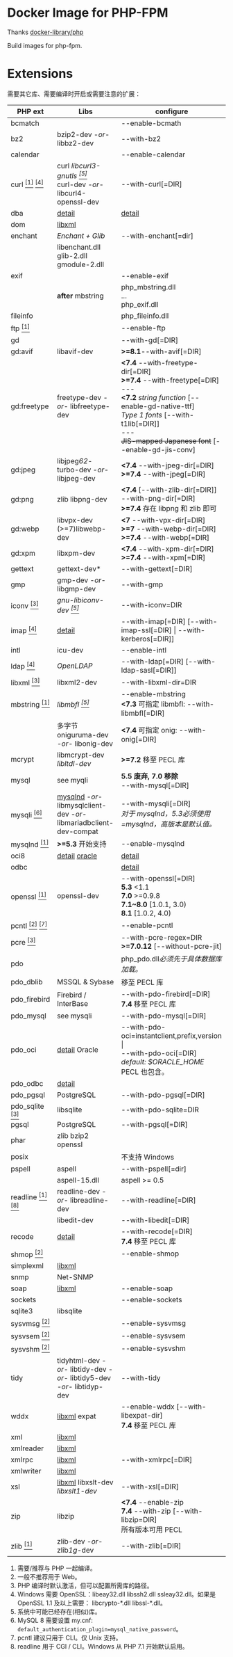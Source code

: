 # Docker Image for PHP-FPM

Thanks [docker-library/php](https://github.com/docker-library/php)

Build images for php-fpm.

# Extensions

需要其它库、需要编译时开启或需要注意的扩展：

|PHP ext|Libs|configure|
|---|---|---|
|bcmatch||--enable-bcmath|
|bz2|bzip2-dev -*or*- libbz2-dev|--with-bz2|
|calendar||--enable-calendar|
|curl [<sup>[1]</sup>](#n_1) [<sup>[4]</sup>](#n_4)|curl *libcurl3-gnutls [<sup>[5]</sup>](#n_5)*<BR />curl-dev -*or*- libcurl4-openssl-dev|--with-curl[=DIR]|
|dba|[detail](https://www.php.net/manual/en/dba.requirements.php)|[detail](https://www.php.net/manual/zh/dba.installation.php)
|dom|[libxml](#libxml)|
|enchant|*Enchant + Glib*|--with-enchant[=dir]|
||libenchant.dll glib-2.dll gmodule-2.dll|
|exif||--enable-exif|
||**after** mbstring|php_mbstring.dll<BR />...<BR />php_exif.dll|
|fileinfo||php_fileinfo.dll|
|ftp [<sup>[1]</sup>](#n_1)||--enable-ftp|
|gd| |--with-gd[=DIR]|
|gd:avif|libavif-dev|**>=8.1**--with-avif[=DIR]|
|gd:freetype|freetype-dev *-or-* libfreetype-dev|**<7.4** --with-freetype-dir[=DIR]<BR />**>=7.4** --with-freetype[=DIR]<BR />---<BR />**<7.2** *string function* [--enable-gd-native-ttf]<BR />*Type 1 fonts* [--with-t1lib[=DIR]]<BR />---<BR /><del>JIS-mapped Japanese font</del> [--enable-gd-jis-conv]|
|gd:jpeg|libjpeg*62*-turbo-dev -*or*- libjpeg-dev|**<7.4** --with-jpeg-dir[=DIR]<BR />**>=7.4** --with-jpeg[=DIR]|
|gd:png|zlib libpng-dev|**<7.4** [--with-zlib-dir[=DIR]] --with-png-dir[=DIR]<BR />**>=7.4** 存在 libpng 和 zlib 即可|
|gd:webp|libvpx-dev (>=7)libwebp-dev|**<7** --with-vpx-dir[=DIR]<BR />**>=7** --with-webp-dir[=DIR]<BR />**>=7.4** --with-webp[=DIR]|
|gd:xpm|libxpm-dev|**<7.4** --with-xpm-dir[=DIR]<BR />**>=7.4** --with-xpm[=DIR]|
|gettext|gettext-dev*|--with-gettext[=DIR]|
|gmp|gmp-dev -*or*- libgmp-dev|--with-gmp|
|iconv [<sup>[3]</sup>](#n_3)|*gnu-libiconv-dev [<sup>[5]</sup>](#n_5)*|--with-iconv=DIR|
|imap [<sup>[4]</sup>](#n_4)|[detail](https://www.php.net/manual/zh/imap.requirements.php)|--with-imap[=DIR] [--with-imap-ssl[=DIR] \| --with-kerberos[=DIR]]|
|intl|icu-dev|--enable-intl|
|ldap [<sup>[4]</sup>](#n_4)|*OpenLDAP*|--with-ldap[=DIR] [--with-ldap-sasl[=DIR]]|
|<span id="libxml">libxml</span> [<sup>[3]</sup>](#n_3)|libxml2-dev|--with-libxml-dir=DIR|
|mbstring [<sup>[1]</sup>](#n_1)|*libmbfl [<sup>[5]</sup>](#n_5)*|--enable-mbstring<BR />**<7.3** 可指定 libmbfl: --with-libmbfl[=DIR]|
||多字节 oniguruma-dev *-or-* libonig-dev|**<7.4** 可指定 onig: --with-onig[=DIR]|
|mcrypt|libmcrypt-dev *libltdl-dev*|**>=7.2** 移至 PECL 库|
|mysql|see myqli|**5.5 废弃, 7.0 移除**<BR />--with-mysql[=DIR]|
|mysqli [<sup>[6]</sup>](#n_6)|[mysqlnd](#mysqlnd) -*or*- libmysqlclient-dev -*or*- libmariadbclient-dev-compat|--with-mysqli[=DIR]<BR />*对于 mysqlnd，5.3必须使用=mysqlnd，高版本是默认值。*|
|<span id="mysqlnd">mysqlnd</span> [<sup>[1]</sup>](#n_1)|**>=5.3** 开始支持|--enable-mysqlnd|
|oci8|[detail](https://www.php.net/manual/zh/oci8.requirements.php) [oracle](https://www.oracle.com/database/technologies/instant-client.html)|[detail](https://www.php.net/manual/zh/oci8.installation.php)|
|odbc||[detail](https://www.php.net/manual/zh/odbc.installation.php)|
|openssl [<sup>[1]</sup>](#n_1)|openssl-dev|--with-openssl[=DIR]<BR />**5.3** <1.1<BR />**7.0** >=0.9.8<BR />**7.1~8.0** [1.0.1, 3.0)<BR />**8.1** [1.0.2, 4.0)|
|pcntl [<sup>[2]</sup>](#n_2) [<sup>[7]</sup>](#n_7)||--enable-pcntl|
|pcre [<sup>[3]</sup>](#n_3)||--with-pcre-regex=DIR<BR />**>=7.0.12** [--without-pcre-jit]|
|pdo||php_pdo.dll*必须先于具体数据库加载。*|
|pdo_dblib|MSSQL & Sybase|移至 PECL 库|
|pdo_firebird|Firebird / InterBase|--with-pdo-firebird[=DIR]<BR />**7.4** 移至 PECL 库|
|pdo_mysql|see mysqli|--with-pdo-mysql[=DIR]|
|pdo_oci|[detail](https://www.php.net/manual/zh/oci8.requirements.php) Oracle|--with-pdo-oci=instantclient,prefix,version \|<BR />--with-pdo-oci[=DIR] *default: $ORACLE_HOME*<BR />PECL 也包含。|
|pdo_odbc|[detail](https://www.php.net/manual/zh/ref.pdo-odbc.php)||
|pdo_pgsql|PostgreSQL|--with-pdo-pgsql[=DIR]|
|pdo_sqlite [<sup>[3]</sup>](#n_3)|libsqlite|--with-pdo-sqlite=DIR|
|pgsql|PostgreSQL|--with-pgsql[=DIR]|
|phar|zlib bzip2 openssl||
|posix||不支持 Windows|
|pspell|aspell|--with-pspell[=dir]|
||aspell-15.dll|aspell >= 0.5|
|readline [<sup>[1]</sup>](#n_1) [<sup>[8]</sup>](#n_8)|readline-dev *-or-* libreadline-dev|--with-readline[=DIR]|
||libedit-dev|--with-libedit[=DIR]|
|recode|[detail](https://github.com/rrthomas/recode/)|--with-recode[=DIR]<BR />**7.4** 移至 PECL 库|
|shmop [<sup>[2]</sup>](#n_2)||--enable-shmop|
|simplexml|[libxml](#libxml)|
|snmp|Net-SNMP||
|soap|[libxml](#libxml)|--enable-soap|
|sockets||--enable-sockets|
|sqlite3|libsqlite||
|sysvmsg [<sup>[2]</sup>](#n_2)||--enable-sysvmsg|
|sysvsem [<sup>[2]</sup>](#n_2)||--enable-sysvsem|
|sysvshm [<sup>[2]</sup>](#n_2)||--enable-sysvshm|
|tidy|tidyhtml-dev *-or-* libtidy-dev *-or-* libtidy5-dev *-or-* libtidyp-dev|--with-tidy|
|wddx|[libxml](#libxml) expat|--enable-wddx [--with-libexpat-dir]<BR />**7.4** 移至 PECL 库|
|xml|[libxml](#libxml)||
|xmlreader|[libxml](#libxml)||
|xmlrpc|[libxml](#libxml)|--with-xmlrpc[=DIR]|
|xmlwriter|[libxml](#libxml)||
|xsl|[libxml](#libxml) libxslt-dev *libxslt1-dev*|--with-xsl[=DIR]|
|zip|libzip|**<7.4** --enable-zip<BR />**7.4** --with-zip [--with-libzip=DIR]<BR />所有版本可用 PECL|
|zlib [<sup>[1]</sup>](#n_1)|zlib-dev *-or-* zlib*1g*-dev|--with-zlib[=DIR]|

1. <SPAN id="n_1"> </SPAN>需要/推荐与 PHP 一起编译。
2. <SPAN id="n_2"> </SPAN>一般不推荐用于 Web。
3. <SPAN id="n_3"> </SPAN>PHP 编译时默认激活，但可以配置所需库的路径。
4. <SPAN id="n_4"> </SPAN>Windows 需要 OpenSSL：libeay32.dll libssh2.dll ssleay32.dll。如果是 OpenSSL 1.1 及以上需要： libcrypto-\*.dll libssl-\*.dll。
5. <SPAN id="n_5"> </SPAN>系统中可能已经存在(相似)库。
6. <SPAN id="n_6"> </SPAN>MySQL 8 需要设置 my.cnf: `default_authentication_plugin=mysql_native_password`。
7. <SPAN id="n_7"> </SPAN>pcntl 建议只用于 CLI。仅 Unix 支持。
8. <SPAN id="n_8"> </SPAN>readline 用于 CGI / CLI。Windows 从 PHP 7.1 开始默认启用。
